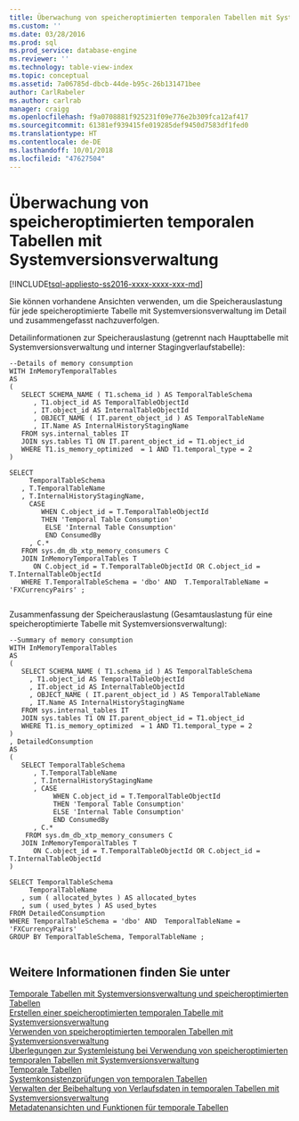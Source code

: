 ```yaml
---
title: Überwachung von speicheroptimierten temporalen Tabellen mit Systemversionsverwaltung | Microsoft-Dokumentation
ms.custom: ''
ms.date: 03/28/2016
ms.prod: sql
ms.prod_service: database-engine
ms.reviewer: ''
ms.technology: table-view-index
ms.topic: conceptual
ms.assetid: 7a06785d-dbcb-44de-b95c-26b131471bee
author: CarlRabeler
ms.author: carlrab
manager: craigg
ms.openlocfilehash: f9a0708881f925231f09e776e2b309fca12af417
ms.sourcegitcommit: 61381ef939415fe019285def9450d7583df1fed0
ms.translationtype: HT
ms.contentlocale: de-DE
ms.lasthandoff: 10/01/2018
ms.locfileid: "47627504"
---
```

# <a name="monitoring-memory-optimized-system-versioned-temporal-tables"></a>Überwachung von speicheroptimierten temporalen Tabellen mit Systemversionsverwaltung
[!INCLUDE[tsql-appliesto-ss2016-xxxx-xxxx-xxx-md](../../includes/tsql-appliesto-ss2016-xxxx-xxxx-xxx-md.md)]

  Sie können vorhandene Ansichten verwenden, um die Speicherauslastung für jede speicheroptimierte Tabelle mit Systemversionsverwaltung im Detail und zusammengefasst nachzuverfolgen.  
  
 Detailinformationen zur Speicherauslastung (getrennt nach Haupttabelle mit Systemversionsverwaltung und interner Stagingverlaufstabelle):  
  
```  
--Details of memory consumption   
WITH InMemoryTemporalTables   
AS   
(   
   SELECT SCHEMA_NAME ( T1.schema_id ) AS TemporalTableSchema  
      , T1.object_id AS TemporalTableObjectId  
      , IT.object_id AS InternalTableObjectId  
      , OBJECT_NAME ( IT.parent_object_id ) AS TemporalTableName  
      , IT.Name AS InternalHistoryStagingName   
   FROM sys.internal_tables IT    
   JOIN sys.tables T1 ON IT.parent_object_id = T1.object_id   
   WHERE T1.is_memory_optimized  = 1 AND T1.temporal_type = 2    
)   
  
SELECT   
     TemporalTableSchema  
   , T.TemporalTableName  
   , T.InternalHistoryStagingName,    
     CASE   
        WHEN C.object_id = T.TemporalTableObjectId   
        THEN 'Temporal Table Consumption'   
         ELSE 'Internal Table Consumption'   
         END ConsumedBy  
     , C.*   
   FROM sys.dm_db_xtp_memory_consumers C   
   JOIN InMemoryTemporalTables T   
      ON C.object_id = T.TemporalTableObjectId OR C.object_id = T.InternalTableObjectId   
   WHERE T.TemporalTableSchema = 'dbo' AND  T.TemporalTableName = 'FXCurrencyPairs' ;  
  
```  
  
 Zusammenfassung der Speicherauslastung (Gesamtauslastung für eine speicheroptimierte Tabelle mit Systemversionsverwaltung):  
  
```  
--Summary of memory consumption   
WITH InMemoryTemporalTables   
AS   
(   
   SELECT SCHEMA_NAME ( T1.schema_id ) AS TemporalTableSchema  
     , T1.object_id AS TemporalTableObjectId  
     , IT.object_id AS InternalTableObjectId  
     , OBJECT_NAME ( IT.parent_object_id ) AS TemporalTableName  
     , IT.Name AS InternalHistoryStagingName   
   FROM sys.internal_tables IT    
   JOIN sys.tables T1 ON IT.parent_object_id = T1.object_id   
   WHERE T1.is_memory_optimized  = 1 AND T1.temporal_type = 2    
)   
, DetailedConsumption   
AS   
(   
   SELECT TemporalTableSchema  
      , T.TemporalTableName  
      , T.InternalHistoryStagingName  
      , CASE   
           WHEN C.object_id = T.TemporalTableObjectId   
           THEN 'Temporal Table Consumption'   
           ELSE 'Internal Table Consumption'   
           END ConsumedBy  
      , C.*   
    FROM sys.dm_db_xtp_memory_consumers C   
   JOIN InMemoryTemporalTables T   
      ON C.object_id = T.TemporalTableObjectId OR C.object_id = T.InternalTableObjectId   
)   
  
SELECT TemporalTableSchema  
     TemporalTableName  
   , sum ( allocated_bytes ) AS allocated_bytes  
   , sum ( used_bytes ) AS used_bytes   
FROM DetailedConsumption   
WHERE TemporalTableSchema = 'dbo' AND  TemporalTableName = 'FXCurrencyPairs'   
GROUP BY TemporalTableSchema, TemporalTableName ;  
  
```  
  
## <a name="see-also"></a>Weitere Informationen finden Sie unter  
 [Temporale Tabellen mit Systemversionsverwaltung und speicheroptimierten Tabellen](../../relational-databases/tables/system-versioned-temporal-tables-with-memory-optimized-tables.md)   
 [Erstellen einer speicheroptimierten temporalen Tabelle mit Systemversionsverwaltung](../../relational-databases/tables/creating-a-memory-optimized-system-versioned-temporal-table.md)   
 [Verwenden von speicheroptimierten temporalen Tabellen mit Systemversionsverwaltung](../../relational-databases/tables/working-with-memory-optimized-system-versioned-temporal-tables.md)   
 [Überlegungen zur Systemleistung bei Verwendung von speicheroptimierten temporalen Tabellen mit Systemversionsverwaltung](../../relational-databases/tables/memory-optimized-system-versioned-temporal-tables-performance.md)   
 [Temporale Tabellen](../../relational-databases/tables/temporal-tables.md)   
 [Systemkonsistenzprüfungen von temporalen Tabellen](../../relational-databases/tables/temporal-table-system-consistency-checks.md)   
 [Verwalten der Beibehaltung von Verlaufsdaten in temporalen Tabellen mit Systemversionsverwaltung](../../relational-databases/tables/manage-retention-of-historical-data-in-system-versioned-temporal-tables.md)   
 [Metadatenansichten und Funktionen für temporale Tabellen](../../relational-databases/tables/temporal-table-metadata-views-and-functions.md)  
  
  
